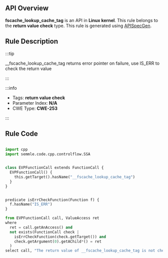 ---
---


## API Overview
**fscache_lookup_cache_tag** is an API in **Linux kernel**. This rule belongs to the **return value check** type. This rule is generated using [APISpecGen](../../tools/APISpecGen).
## Rule Description

:::tip

__fscache_lookup_cache_tag returns error pointer on failure, use IS_ERR to check the return value

:::

:::info

- Tags: **return value check**
- Parameter Index: **N/A**
- CWE Type: **CWE-253**

:::

## Rule Code
```python

import cpp
import semmle.code.cpp.controlflow.SSA


class EVPFunctionCall extends FunctionCall {
  EVPFunctionCall() {
    this.getTarget().hasName("__fscache_lookup_cache_tag")
  }
}


predicate isErrCheckFunction(Function f) {
  f.hasName("IS_ERR") 
}

from EVPFunctionCall call, ValueAccess ret
where
  ret = call.getAnAccess() and
  not exists(FunctionCall check |
    isErrCheckFunction(check.getTarget()) and
    check.getArgument(0).getAChild*() = ret
  )
select call, "The return value of __fscache_lookup_cache_tag is not checked with IS_ERR."
    
```